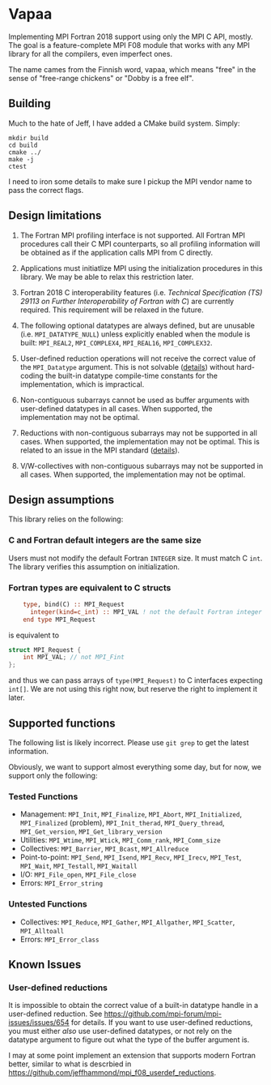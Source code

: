 # Vapaa

Implementing MPI Fortran 2018 support using only the MPI C API, mostly.  The goal is a feature-complete MPI F08 module that works with any MPI library for all the compilers, even imperfect ones.

The name cames from the Finnish word, vapaa, which means "free" in the sense of "free-range chickens" or "Dobby is a free elf".

## Building 

Much to the hate of Jeff, I have added a CMake build system. Simply:

```
mkdir build 
cd build
cmake ../ 
make -j 
ctest
```

I need to iron some details to make sure I pickup the MPI vendor name to pass the correct flags. 

## Design limitations

1. The Fortran MPI profiling interface is not supported.  All Fortran MPI procedures call their C MPI counterparts, so all profiling information will be obtained as if the application calls MPI from C directly.

2. Applications must initiatlize MPI using the initialization procedures in this library.  We may be able to relax this restriction later.

3. Fortran 2018 C interoperability features (i.e. _Technical Specification (TS) 29113 on Further Interoperability of Fortran with C_) are currently required.  This requirement will be relaxed in the future.

4. The following optional datatypes are always defined, but are unusable (i.e. `MPI_DATATYPE_NULL`) unless explicitly enabled when the module is built: `MPI_REAL2`, `MPI_COMPLEX4`, `MPI_REAL16`, `MPI_COMPLEX32`.

5. User-defined reduction operations will not receive the correct value of the `MPI_Datatype` argument.  This is not solvable ([details](https://github.com/mpi-forum/mpi-issues/issues/654)) without hard-coding the built-in datatype compile-time constants for the implementation, which is impractical.

6. Non-contiguous subarrays cannot be used as buffer arguments with user-defined datatypes in all cases.  When supported, the implementation may not be optimal.

7. Reductions with non-contiguous subarrays may not be supported in all cases.  When supported, the implementation may not be optimal.  This is related to an issue in the MPI standard ([details](https://github.com/mpi-forum/mpi-issues/issues/663)).

8. V/W-collectives with non-contiguous subarrays may not be supported in all cases.  When supported, the implementation may not be optimal.

## Design assumptions

This library relies on the following:

### C and Fortran default integers are the same size

Users must not modify the default Fortran `INTEGER` size.  It must match C `int`.
The library verifies this assumption on initialization.

### Fortran types are equivalent to C structs

```fortran
    type, bind(C) :: MPI_Request
      integer(kind=c_int) :: MPI_VAL ! not the default Fortran integer
    end type MPI_Request
```
is equivalent to
```c
struct MPI_Request {
    int MPI_VAL; // not MPI_Fint
};
```
and thus we can pass arrays of `type(MPI_Request)` to C interfaces expecting `int[]`.
We are not using this right now, but reserve the right to implement it later.

## Supported functions

The following list is likely incorrect.  Please use `git grep` to get the latest information.

Obviously, we want to support almost everything some day, but for now, we support only the following:

### Tested Functions

* Management: `MPI_Init`, `MPI_Finalize`, `MPI_Abort`,
              `MPI_Initialized`, `MPI_Finalized` (problem), 
              `MPI_Init_therad`, `MPI_Query_thread`, 
              `MPI_Get_version`, `MPI_Get_library_version`
* Utilities: `MPI_Wtime`, `MPI_Wtick`,
             `MPI_Comm_rank`, `MPI_Comm_size`
* Collectives: `MPI_Barrier`, `MPI_Bcast`, `MPI_Allreduce`
* Point-to-point: `MPI_Send`, `MPI_Isend`, `MPI_Recv`, `MPI_Irecv`,
                  `MPI_Test`, `MPI_Wait`, `MPI_Testall`, `MPI_Waitall`
* I/O: `MPI_File_open`, `MPI_File_close`
* Errors: `MPI_Error_string`

### Untested Functions

* Collectives: `MPI_Reduce`,
               `MPI_Gather`, `MPI_Allgather`, `MPI_Scatter`, `MPI_Alltoall`
* Errors: `MPI_Error_class`

## Known Issues

### User-defined reductions

It is impossible to obtain the correct value of a built-in datatype handle in a user-defined reduction.
See https://github.com/mpi-forum/mpi-issues/issues/654 for details.
If you want to use user-defined reductions, you must either _also_ use user-defined datatypes,
or not rely on the datatype argument to figure out what the type of the buffer argument is.

I may at some point implement an extension that supports modern Fortran better,
similar to what is descrbied in https://github.com/jeffhammond/mpi_f08_userdef_reductions.

